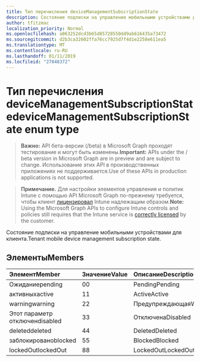 ```yaml
---
title: Тип перечисления deviceManagementSubscriptionState
description: Состояние подписки на управление мобильными устройствами для клиента.
author: tfitzmac
localization_priority: Normal
ms.openlocfilehash: a063252dcd3b65d85728550dd9ab616435a73472
ms.sourcegitcommit: d2b3ca32602ffa76cc7925d7f4d1e2258e611ea5
ms.translationtype: MT
ms.contentlocale: ru-RU
ms.lasthandoff: 01/11/2019
ms.locfileid: "27848372"
---
```

# <a name="devicemanagementsubscriptionstate-enum-type"></a><span data-ttu-id="9f2aa-103">Тип перечисления deviceManagementSubscriptionState</span><span class="sxs-lookup"><span data-stu-id="9f2aa-103">deviceManagementSubscriptionState enum type</span></span>

> <span data-ttu-id="9f2aa-104">**Важно:** API бета-версии (/beta) в Microsoft Graph проходят тестирование и могут быть изменены.</span><span class="sxs-lookup"><span data-stu-id="9f2aa-104">**Important:** APIs under the / beta version in Microsoft Graph are in preview and are subject to change.</span></span> <span data-ttu-id="9f2aa-105">Использование этих API в производственных приложениях не поддерживается.</span><span class="sxs-lookup"><span data-stu-id="9f2aa-105">Use of these APIs in production applications is not supported.</span></span>

> <span data-ttu-id="9f2aa-106">**Примечание.** Для настройки элементов управления и политик Intune с помощью API Microsoft Graph по-прежнему требуется, чтобы клиент [лицензировал](https://go.microsoft.com/fwlink/?linkid=839381) Intune надлежащим образом.</span><span class="sxs-lookup"><span data-stu-id="9f2aa-106">**Note:** Using the Microsoft Graph APIs to configure Intune controls and policies still requires that the Intune service is [correctly licensed](https://go.microsoft.com/fwlink/?linkid=839381) by the customer.</span></span>

<span data-ttu-id="9f2aa-107">Состояние подписки на управление мобильными устройствами для клиента.</span><span class="sxs-lookup"><span data-stu-id="9f2aa-107">Tenant mobile device management subscription state.</span></span>
## <a name="members"></a><span data-ttu-id="9f2aa-108">Элементы</span><span class="sxs-lookup"><span data-stu-id="9f2aa-108">Members</span></span>
|<span data-ttu-id="9f2aa-109">Элемент</span><span class="sxs-lookup"><span data-stu-id="9f2aa-109">Member</span></span>|<span data-ttu-id="9f2aa-110">Значение</span><span class="sxs-lookup"><span data-stu-id="9f2aa-110">Value</span></span>|<span data-ttu-id="9f2aa-111">Описание</span><span class="sxs-lookup"><span data-stu-id="9f2aa-111">Description</span></span>|
|:---|:---|:---|
|<span data-ttu-id="9f2aa-112">Ожидание</span><span class="sxs-lookup"><span data-stu-id="9f2aa-112">pending</span></span>|<span data-ttu-id="9f2aa-113">0</span><span class="sxs-lookup"><span data-stu-id="9f2aa-113">0</span></span>|<span data-ttu-id="9f2aa-114">Pending</span><span class="sxs-lookup"><span data-stu-id="9f2aa-114">Pending</span></span>|
|<span data-ttu-id="9f2aa-115">активных</span><span class="sxs-lookup"><span data-stu-id="9f2aa-115">active</span></span>|<span data-ttu-id="9f2aa-116">1</span><span class="sxs-lookup"><span data-stu-id="9f2aa-116">1</span></span>|<span data-ttu-id="9f2aa-117">Active</span><span class="sxs-lookup"><span data-stu-id="9f2aa-117">Active</span></span>|
|<span data-ttu-id="9f2aa-118">warning</span><span class="sxs-lookup"><span data-stu-id="9f2aa-118">warning</span></span>|<span data-ttu-id="9f2aa-119">2</span><span class="sxs-lookup"><span data-stu-id="9f2aa-119">2</span></span>|<span data-ttu-id="9f2aa-120">Предупреждающая</span><span class="sxs-lookup"><span data-stu-id="9f2aa-120">Warning</span></span>|
|<span data-ttu-id="9f2aa-121">Этот параметр отключен</span><span class="sxs-lookup"><span data-stu-id="9f2aa-121">disabled</span></span>|<span data-ttu-id="9f2aa-122">3</span><span class="sxs-lookup"><span data-stu-id="9f2aa-122">3</span></span>|<span data-ttu-id="9f2aa-123">Отключена</span><span class="sxs-lookup"><span data-stu-id="9f2aa-123">Disabled</span></span>|
|<span data-ttu-id="9f2aa-124">deleted</span><span class="sxs-lookup"><span data-stu-id="9f2aa-124">deleted</span></span>|<span data-ttu-id="9f2aa-125">4</span><span class="sxs-lookup"><span data-stu-id="9f2aa-125">4</span></span>|<span data-ttu-id="9f2aa-126">Deleted</span><span class="sxs-lookup"><span data-stu-id="9f2aa-126">Deleted</span></span>|
|<span data-ttu-id="9f2aa-127">заблокировано</span><span class="sxs-lookup"><span data-stu-id="9f2aa-127">blocked</span></span>|<span data-ttu-id="9f2aa-128">5</span><span class="sxs-lookup"><span data-stu-id="9f2aa-128">5</span></span>|<span data-ttu-id="9f2aa-129">Blocked</span><span class="sxs-lookup"><span data-stu-id="9f2aa-129">Blocked</span></span>|
|<span data-ttu-id="9f2aa-130">lockedOut</span><span class="sxs-lookup"><span data-stu-id="9f2aa-130">lockedOut</span></span>|<span data-ttu-id="9f2aa-131">8</span><span class="sxs-lookup"><span data-stu-id="9f2aa-131">8</span></span>|<span data-ttu-id="9f2aa-132">LockedOut</span><span class="sxs-lookup"><span data-stu-id="9f2aa-132">LockedOut</span></span>|





